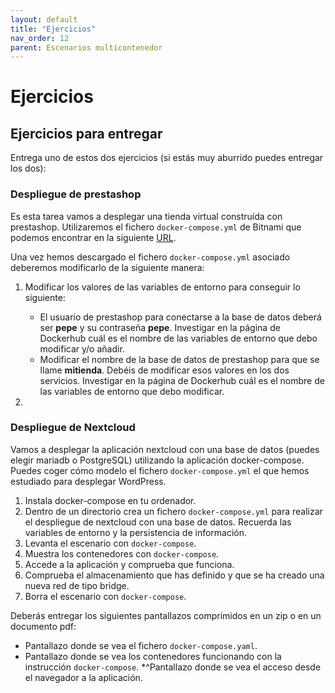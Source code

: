 ```yaml
---
layout: default
title: "Ejercicios"
nav_order: 12
parent: Escenarios multicontenedor
---
```


# Ejercicios 

## Ejercicios para entregar

Entrega uno de estos dos ejercicios (si estás muy aburrido puedes entregar los dos):

### Despliegue de prestashop

Es esta tarea vamos a desplegar una tienda virtual construída con prestashop. Utilizaremos el fichero `docker-compose.yml` de Bitnami que podemos encontrar en la siguiente [URL](https://hub.docker.com/r/bitnami/prestashop).

Una vez hemos descargado el fichero `docker-compose.yml` asociado deberemos modificarlo de la siguiente manera:

1. Modificar los valores de las variables de entorno para conseguir lo siguiente:

    * El usuario de prestashop para conectarse a la base de datos deberá ser **pepe** y su contraseña **pepe**. Investigar en la página de Dockerhub cuál es el nombre de las variables de entorno que debo modificar y/o añadir.
    * Modificar el nombre de la base de datos de prestashop para que se llame **mitienda**. Debéis de modificar esos valores en los dos servicios. Investigar en la página de Dockerhub cuál es el nombre de las variables de entorno que debo modificar.

2. 




### Despliegue de Nextcloud

Vamos a desplegar la aplicación nextcloud con una base de datos (puedes elegir mariadb o PostgreSQL) utilizando la aplicación docker-compose. Puedes coger cómo modelo el fichero `docker-compose.yml` el que hemos estudiado para desplegar WordPress.

1. Instala docker-compose en tu ordenador. 
2. Dentro de un directorio crea un fichero `docker-compose.yml` para realizar el despliegue de nextcloud con una base de datos. Recuerda las variables de entorno y la persistencia de información.
3. Levanta el escenario con `docker-compose`.
4. Muestra los contenedores con `docker-compose`.
5. Accede a la aplicación y comprueba que funciona.
6. Comprueba el almacenamiento que has definido y que se ha creado una nueva red de tipo bridge.
7. Borra el escenario con `docker-compose`.

Deberás entregar los siguientes pantallazos comprimidos en un zip o en un documento pdf:

* Pantallazo donde se vea el fichero `docker-compose.yaml`.
* Pantallazo donde se vea los contenedores funcionando con la instrucción `docker-compose`.
*^Pantallazo donde se vea el acceso desde el navegador a la aplicación.